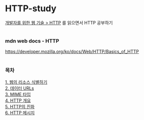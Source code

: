 # HTTP-study
[개발자를 위한 웹 기술 > HTTP](https://developer.mozilla.org/ko/docs/Web/HTTP/Basics_of_HTTP) 를 읽으면서 HTTP 공부하기
</br></br>

### mdn web docs - HTTP
https://developer.mozilla.org/ko/docs/Web/HTTP/Basics_of_HTTP
</br></br>

### 목차
[1. 웹의 리소스 식별하기](https://github.com/Hajin-Lee0406/HTTP-study/blob/main/CH01.%20%EB%A6%AC%EC%86%8C%EC%8A%A4%EC%99%80%20URIs/1.%20%EC%9B%B9%EC%9D%98%20%EB%A6%AC%EC%86%8C%EC%8A%A4%20%EC%8B%9D%EB%B3%84%ED%95%98%EA%B8%B0.md)</br>
[2. 데이터 URLs](https://github.com/Hajin-Lee0406/HTTP-study/blob/main/CH01.%20%EB%A6%AC%EC%86%8C%EC%8A%A4%EC%99%80%20URIs/2.%20%EB%8D%B0%EC%9D%B4%ED%84%B0%20URLs.md)</br>
[3. MIME 타입](https://github.com/Hajin-Lee0406/HTTP-study/blob/main/CH01.%20%EB%A6%AC%EC%86%8C%EC%8A%A4%EC%99%80%20URIs/3.%20MIME%20%ED%83%80%EC%9E%85(IANA%20%EB%AF%B8%EB%94%94%EC%96%B4%20%ED%83%80%EC%9E%85).md)</br>
[4. HTTP 개요](https://github.com/Hajin-Lee0406/HTTP-study/commit/090797d79e1cd8353639267537b78d89425310e3)</br>
[5. HTTP의 진화](https://github.com/Hajin-Lee0406/HTTP-study/commit/2986babc986bc30eb34069ea437f5ba7b81e973a)</br>
[6. HTTP 메시지](https://github.com/Hajin-Lee0406/HTTP-study/blob/main/CH02.%20HTTP%20%EC%95%88%EB%82%B4%EC%84%9C/HTTP%20%EB%A9%94%EC%8B%9C%EC%A7%80.md)</br>
